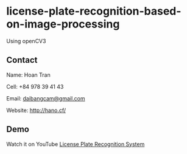 # license-plate-recognition-based-on-image-processing
 
 Using openCV3
 
## Contact

Name: Hoan Tran

Cell: +84 978 39 41 43

Email: daibangcam@gmail.com

Website: http://hano.cf/

## Demo

Watch it on YouTube [License Plate Recognition System](https://youtu.be/VMFhZdi-Cc0)